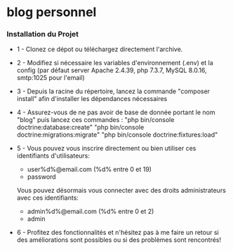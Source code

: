 # blog personnel


### Installation du Projet


- 1 -
   Clonez ce dépot ou téléchargez directement l'archive.
- 2 -
   Modifiez si nécessaire les variables d'environnement (.env) et la config
   (par défaut server Apache 2.4.39, php 7.3.7, MySQL 8.0.16, smtp:1025 pour l'email)
- 3 -
   Depuis la racine du répertoire, lancez la commande "composer install" afin d'installer les dépendances nécessaires
- 4 -
  Assurez-vous de ne pas avoir de base de donnée portant le nom "blog" puis lancez ces commandes :
    "php bin/console doctrine:database:create"
    "php bin/console doctrine:migrations:migrate"
    "php bin/console doctrine:fixtures:load"
- 5 -
  Vous pouvez vous inscrire directement ou bien utiliser ces identifiants d'utilisateurs:
    - user%d%@email.com (%d% entre 0 et 19)
    - password

  Vous pouvez désormais vous connecter avec des droits administrateurs avec ces identifiants:
    - admin%d%@email.com (%d% entre 0 et 2)
    - admin
- 6 -
  Profitez des fonctionnalités et n'hésitez pas à me faire un retour si des améliorations sont possibles
  ou si des problèmes sont rencontrés!
